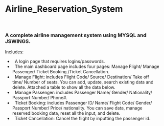 # Airline_Reservation_System
&nbsp; <h3>A complete airline management system using MYSQL and JSWINGS.</h3>
Includes: 
- &nbsp; A login page that requires logins/passwords.
- &nbsp; The main dashboard page includes four pages: Manage Flight/ Manage Passenger/ Ticket Booking /Ticket Cancellation.
- &nbsp; Manage Flight: includes Flight Code/ Source/ Destination/ Take off time/ Number of seats. You can add, update, search existing data and delete. Attached a table to show all the data below.
- &nbsp; Manage Passenger: includes Passenger Name/ Gender/ Nationality/ Passport Number/ Phone#. 
- &nbsp; Ticket Booking: includes Passenger ID/ Name/ Flight Code/ Gender/ Passport Number/ Price/ nationality. You can save data, manage reserved booking data, reset all the input, and delete.
- &nbsp; Ticket Cancellation: Cancel the flight by inputting the passenger id.
